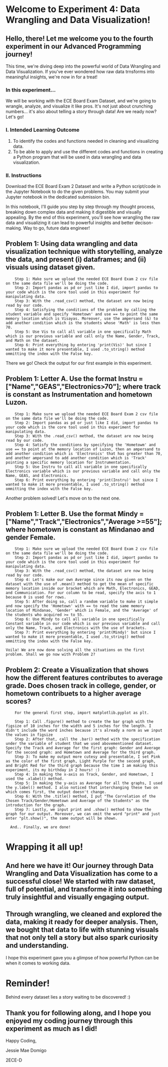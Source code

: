 # Welcome to Experiment 4: Data Wrangling and Data Visualization!

## Hello, there! Let me welcome you to the fourth experiment in our Advanced Programming journey!
This time, we're diving deep into the powerful world of Data Wrangling and Data Visualization. If you've ever wondered how raw data trnsforms into meaningful insights, we're now in for a treat!

### In this experiment...
We will be working with the ECE Board Exam Dataset, and we're going to wrangle, analyze, and visualize it like pros. It's not just about crunching numbers... it's also about telling a story through data! Are we ready now? Let's go!

### I. Intended Learning Outcome
1. To identify the codes and functions needed in cleaning and visualizing data.
2. To be able to apply and use the different codes and functions in creating a Python program that will be used in data wrangling and data visualization.

### II. Instructions
Download the ECE Board Exam 2 Dataset and write a Python script/code in the Jupyter Notebook to do the given problems. You may submit your Jupyter notebook in the dedicated submission bin.

In this notebook, I'll guide you step by step through my thought process, breaking down complex data and making it digestible and visually appealing. By the end of this experiment, you'll see how wrangling the raw data and visualizing it can lead to powerful insights and better decison-making. Way to go, future data engineer!

## Problem 1: Using data wrangling and data visualization technique with storytelling, analyze the data, and present (i) dataframes; and (ii) visuals using dataset given.

        Step 1: Make sure we upload the needed ECE Board Exam 2 csv file on the same data file we'll be doing the code.
        Step 2: Import pandas as pd or just like I did, import pandas to your code which is the core tool used in this experiment for manipulating data.
        Step 3: With the .read_csv() method, the dataset are now being read by our code.
        Step 4: Satisfying the conditions of the problem by calling the student variable and specify 'Hometown' and use == to point the same memory location which is Visayas. Moreover, use the ampersand (&) to add another condition which is the students whose 'Math' is less then 70.
        Step 5: Use Vis to call all variable in one specifically Math which is our previous variable and call only the Name, Gender, Track, and Math on the dataset.
        Step 6: Print everything by entering 'print(Vis)' but since I wanted to make it more presentable, I used .to_string() method ommitting the index with the False key.

  There we go! Check the output for our first example in this experiment.

## Problem 1: Letter A. Use the format Instru = ["Name","GEAS","Electronics>70"]; where track is constant as Instrumentation and hometown Luzon.

        Step 1: Make sure we upload the needed ECE Board Exam 2 csv file on the same data file we'll be doing the code.
        Step 2: Import pandas as pd or just like I did, import pandas to your code which is the core tool used in this experiment for manipulating data.
        Step 3: With the .read_csv() method, the dataset are now being read by our code.
        Step 4: Satisfy the conditions by specifying the 'Hometowm' and use == to point at the memory location of Luzon, then an ampersand to add another condition which is 'Electronics' that has greater than 70, and another ampersand to add another condition which is 'Track' pointing a specific memory location for Instrumentation.
        Step 5: Use Instru to call all variable in one specifically Electronics variable which is our previous variable and call only the Name, GEAS, and Electronics.
        Step 6: Print everything by entering 'print(Instru)' but since I wanted to make it more presentable, I used .to_string() method ommitting the index with the False key.

  Another problem solved! Let's move on to the next one.

## Problem 1: Letter B. Use the format Mindy = ["Name","Track","Electronics","Average >=55"]; where hometown is constant as Mindanao and gender Female. 

        Step 1: Make sure we upload the needed ECE Board Exam 2 csv file on the same data file we'll be doing the code.
        Step 2: Import pandas as pd or just like I did, import pandas to your code which is the core tool used in this experiment for manipulating data.
        Step 3: With the .read_csv() method, the dataset are now being read by our code.
        Step 4: Let's make our own Average since its now given on the dataset with the use of .mean() method to get the mean of specific memory location inside our bracket which are Math, Electronics, GEAD, and Communication. For our column to be read, specify the axis to 1 because 0 is used for rows.
        Step 5: After doing so, call a random variable to make it simple and now specify the 'Hometown' with == to read the same memory location of Mindanao, 'Gender' which is Female, and the 'Average' of the students who acquired >= to 55.
        Step 6: Use Mindy to call all variable in one specifically Constant variable in our code which is our previous variable and call only the Name, Track, and Electronics with the use of brackets.
        Step 7: Print everything by entering 'print(Mindy)' but since I wanted to make it more presentable, I used .to_string() method ommitting the index with the False key.

    Voila! We are now done solving all the situations on the first problem. Shall we go now with Problem 2?

## Problem 2: Create a Visualization that shows how the different features contributes to average grade. Does chosen track in college, gender, or hometown contribuets to a higher average scores?

        For the general first step, import matplotlib.pyplot as plt.

        Step 1: Call .figure() method to create the bar graph with the figsize of 10 inches for the width and 5 inches for the length. I didn't include the word inches because it's already a norm as we input the values in figsize
        Step 2: After that, call the .bar() method with the specification under the variable of student that we used abovementioned dataset. Specify the Track and Average for the first graph: Gender and Average for the second graph: and Hometown and Average for the third graph. 
        Step 3: To make my output more cutesy and presentable, I set Pink as the color of the first graph, Light Purple for the second graph, and Bright Red for the third graph because the time I am making this experiment, its my birthday in 2 hours! :)
        Step 4: In making the x-axis as Track, Gender, and Hometown, I used the .xlabel() method.
        Step 5: In making the y-axis as Average for all the graphs, I used the y.label() method. I also noticed that interchanging these two on which comes first, the output doesn't change.
        Step 6: With the .title() method, I put "The Correlation of the Chosen Track/Gender/Hometown and Average of the Students" as the introduction for the graph.
        Step 7: Lastly, we input print and .show() method to show the graph for our output. Moreover, we can omit the word "print" and just enter "plt.show()", the same output will be shown. 

      And.. Finally, we are done!

# Wrapping it all up!
## And here we have it! Our journey through Data Wrangling and Data Visualization has come to a successful close! We started with raw dataset, full of potential, and transforme it into something truly insightful and visually engaging output.

## Through wrangling, we cleaned and explored the data, making it ready for deeper analysis. Then, we bought that data to life with stunning visuals that not only tell a story but also spark curiosity and understanding.

I hope this experiment gave you a glimpse of how powerful Python can be when it comes to working data. 

# Reminder!
Behind every dataset lies a story waiting to be discovered! :)

## Thank you for following along, and I hope you enjoyed my coding journey through this experiment as much as I did!

Happy Coding,

Jessie Mae Domigo

2ECE-D
